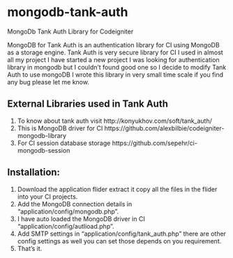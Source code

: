 mongodb-tank-auth
=================

 MongoDb Tank Auth Library for Codeigniter

<p>MongoDB for Tank Auth is an authentication library for CI using MongoDB as a storage engine. Tank Auth is very secure library for CI I used in almost all my project I have started a new project I was looking for authentication library in mongodb but I couldn’t found good one so I decide to modify Tank Auth to use mongoDB I wrote this library in very small time scale if you find any bug please let me know.</p>

<h2>External Libraries used in Tank Auth</h2>
<ol>
<li>To know about tank auth visit http://konyukhov.com/soft/tank_auth/</li>
<li>This is MongoDB driver for CI  https://github.com/alexbilbie/codeigniter-mongodb-library</li>
<li>For CI session database storage  https://github.com/sepehr/ci-mongodb-session</li>
</ol>
<h2>Installation:</h2>
<ol>
<li>Download the application flider extract it copy all the files in the flider into your CI projects.</li>
<li>Add the MongoDB connection details in “application/config/mongodb.php”. </li>
<li>I have auto loaded the MongoDB driver in CI “application/config/autlioad.php”. </li>
<li>Add SMTP settings in “application/config/tank_auth.php” there are other config settings as well you can set those depends on you requirement. </li>
<li>That’s it.
</ol>

